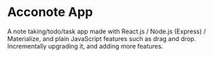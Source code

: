 # Acconote App

A note taking/todo/task app made with React.js / Node.js (Express) / Materialize, and plain JavaScript features such as drag and drop. 
Incrementally upgrading it, and adding more features.
